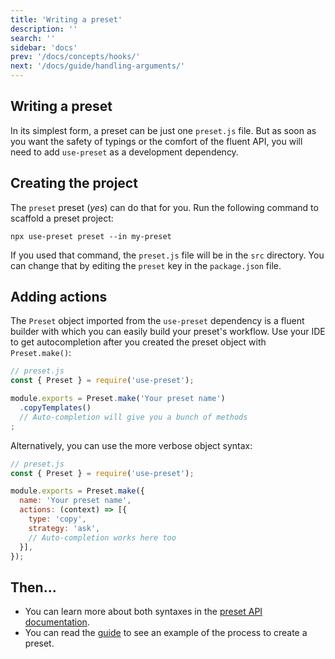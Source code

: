 ```yaml
---
title: 'Writing a preset'
description: ''
search: ''
sidebar: 'docs'
prev: '/docs/concepts/hooks/'
next: '/docs/guide/handling-arguments/'
---
```


## Writing a preset

In its simplest form, a preset can be just one `preset.js` file. But as soon as you want the safety of typings or the comfort of the fluent API, you will need to add `use-preset` as a development dependency.

## Creating the project

The `preset` preset (_yes_) can do that for you. Run the following command to scaffold a preset project:

```npx
npx use-preset preset --in my-preset
```

If you used that command, the `preset.js` file will be in the `src` directory. You can change that by editing the `preset` key in the `package.json` file.

## Adding actions

The `Preset` object imported from the `use-preset` dependency is a fluent builder with which you can easily build your preset's workflow. Use your IDE to get autocompletion after you created the preset object with `Preset.make()`:

<!-- prettier-ignore -->
```js
// preset.js
const { Preset } = require('use-preset');

module.exports = Preset.make('Your preset name')
  .copyTemplates()
  // Auto-completion will give you a bunch of methods
;
```

Alternatively, you can use the more verbose object syntax:

<!-- prettier-ignore -->
```js
// preset.js
const { Preset } = require('use-preset');

module.exports = Preset.make({
  name: 'Your preset name',
  actions: (context) => [{
    type: 'copy',
    strategy: 'ask',
    // Auto-completion works here too
  }],
});
```

## Then...

- You can learn more about both syntaxes in the [preset API documentation](/docs/api/preset/).
- You can read the [guide](/docs/guide/) to see an example of the process to create a preset.
